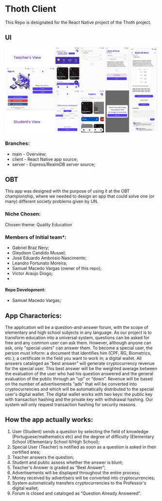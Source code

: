 # Thoth Client
This Repo is designated for the React Native project of the Thoth project.

## UI
![Ui Overview](https://github.com/samupp2758/thoth-app/blob/main/overview.jpg)

### Branches:
- main - Overview;
- client - React Native app source;
- server - Express/RealmDB server source;
## OBT
This app was designed with the purpose of using it at the OBT championship, where we needed to design an app that could solve one (or many) different society problems given by UN.

### Niche Chosen: 
Chosen theme: Quality Education

### Members of Initial team*: 
- Gabriel Braz Nery; 
- Gleydson Candido Mussel; 
- José Eduardo Ambrósio Nascimento; 
- Leandro Fortunato Moreira; 
- Samuel Macedo Vargas (owner of this repo); 
- Victor Araújo Diogo; 
- 
#### Repo Development:
- Samuel Macedo Vargas;

## App Characterics: 
The application will be a question-and-answer forum, with the scope of elementary and high school subjects in any language.
As our project is to transform education into a universal system, questions can be asked for free and any common user can ask them. However, although anyone can ask, only "special users" can answer them. To become a special user, the person must inform: a document that identifies him (CPF, RG, Biometrics, etc.); a certificate in the field you want to work in; a digital wallet.
All answers cataloged as “best answer” will generate cryptocurrency revenue for the special user. This best answer will be the weighted average between the evaluation of the user who had his question answered and the general evaluation of the public through an “up” or “down”.
Revenue will be based on the number of advertisements “ads” that will be converted into cryptocurrencies and which will be automatically distributed to the special user's digital wallet.
The digital wallet works with two keys: the public key with transaction hashing and the private key with withdrawal hashing. Our system will only request transaction hashing for security reasons.

## How the app actually works: 
1. User (Student) sends a question by selecting the field of knowledge (Portuguese/mathematics etc) and the degree of difficulty (Elementary School I/Elementary School II/High School);
2. Special User (Teacher) is notified as soon as a question is asked in their certified area;
3. Teacher answers the question;
4. Student and public assess whether the answer is blunt;
5. Teacher's Answer is graded as “Best Answer”;
6. Advertisements will be displayed throughout the entire process;
7. Money received by advertisers will be converted into cryptocurrencies;
6. System automatically transfers cryptocurrencies to the Professor's digital wallet;
7. Forum is closed and cataloged as “Question Already Answered”.

